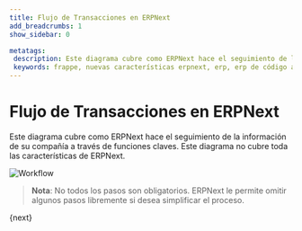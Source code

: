 ```yaml
---
title: Flujo de Transacciones en ERPNext
add_breadcrumbs: 1
show_sidebar: 0

metatags:
 description: Este diagrama cubre como ERPNext hace el seguimiento de la información de su compañía a través de funciones claves.
 keywords: frappe, nuevas características erpnext, erp, erp de código abierto, erp gratuito, seguridad, documentación
---
```


# Flujo de Transacciones en ERPNext

Este diagrama cubre como ERPNext hace el seguimiento de la información de su compañía a través de funciones claves.
Este diagrama no cubre toda las características de ERPNext.

<img class="screenshot" alt="Workflow" src="{{docs_base_url}}/assets/img/setup/overview-flow.png">

> **Nota**: No todos los pasos son obligatorios. ERPNext le permite omitir algunos pasos libremente si desea simplificar el proceso.

{next}
